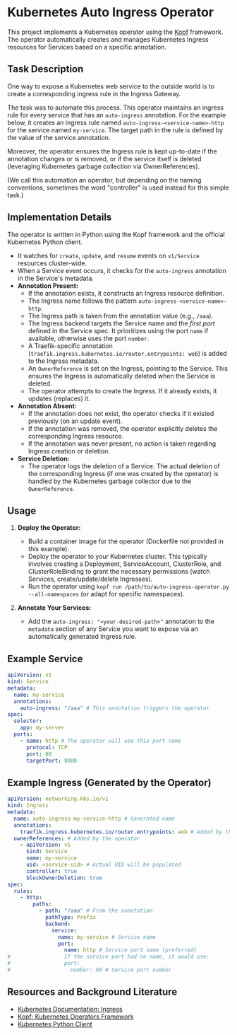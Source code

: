 # Kubernetes Auto Ingress Operator

This project implements a Kubernetes operator using the [Kopf](https://kopf.readthedocs.io/en/stable/) framework. The operator automatically creates and manages Kubernetes Ingress resources for Services based on a specific annotation.

## Task Description

One way to expose a Kubernetes web service to the outside world is to create a corresponding ingress rule in the Ingress Gateway.

The task was to automate this process. This operator maintains an ingress rule for every service that has an `auto-ingress` annotation. For the example below, it creates an ingress rule named `auto-ingress-<service-name>-http` for the service named `my-service`. The target path in the rule is defined by the value of the service annotation.

Moreover, the operator ensures the Ingress rule is kept up-to-date if the annotation changes or is removed, or if the service itself is deleted (leveraging Kubernetes garbage collection via OwnerReferences).

(We call this automation an operator, but depending on the naming conventions, sometimes the word "controller" is used instead for this simple task.)

## Implementation Details

The operator is written in Python using the Kopf framework and the official Kubernetes Python client.

-   It watches for `create`, `update`, and `resume` events on `v1/Service` resources cluster-wide.
-   When a Service event occurs, it checks for the `auto-ingress` annotation in the Service's metadata.
-   **Annotation Present:**
    -   If the annotation exists, it constructs an Ingress resource definition.
    -   The Ingress name follows the pattern `auto-ingress-<service-name>-http`.
    -   The Ingress path is taken from the annotation value (e.g., `/aaa`).
    -   The Ingress backend targets the Service name and the *first port* defined in the Service spec. It prioritizes using the port `name` if available, otherwise uses the port `number`.
    -   A Traefik-specific annotation (`traefik.ingress.kubernetes.io/router.entrypoints: web`) is added to the Ingress metadata.
    -   An `OwnerReference` is set on the Ingress, pointing to the Service. This ensures the Ingress is automatically deleted when the Service is deleted.
    -   The operator attempts to create the Ingress. If it already exists, it updates (replaces) it.
-   **Annotation Absent:**
    -   If the annotation does not exist, the operator checks if it existed previously (on an update event).
    -   If the annotation was removed, the operator explicitly deletes the corresponding Ingress resource.
    -   If the annotation was never present, no action is taken regarding Ingress creation or deletion.
-   **Service Deletion:**
    -   The operator logs the deletion of a Service. The actual deletion of the corresponding Ingress (if one was created by the operator) is handled by the Kubernetes garbage collector due to the `OwnerReference`.

## Usage

1.  **Deploy the Operator:**
    *   Build a container image for the operator (Dockerfile not provided in this example).
    *   Deploy the operator to your Kubernetes cluster. This typically involves creating a Deployment, ServiceAccount, ClusterRole, and ClusterRoleBinding to grant the necessary permissions (watch Services, create/update/delete Ingresses).
    *   Run the operator using `kopf run /path/to/auto-ingress-operator.py --all-namespaces` (or adapt for specific namespaces).

2.  **Annotate Your Services:**
    *   Add the `auto-ingress: "<your-desired-path>"` annotation to the `metadata` section of any Service you want to expose via an automatically generated Ingress rule.

## Example Service

```yaml
apiVersion: v1
kind: Service
metadata:
  name: my-service
  annotations:
    auto-ingress: "/aaa" # This annotation triggers the operator
spec:
  selector:
    app: my-server
  ports:
    - name: http # The operator will use this port name
      protocol: TCP
      port: 80
      targetPort: 8080
```

## Example Ingress (Generated by the Operator)

```yaml
apiVersion: networking.k8s.io/v1
kind: Ingress
metadata:
  name: auto-ingress-my-service-http # Generated name
  annotations:
    traefik.ingress.kubernetes.io/router.entrypoints: web # Added by the operator
  ownerReferences: # Added by the operator
    - apiVersion: v1
      kind: Service
      name: my-service
      uid: <service-uid> # Actual UID will be populated
      controller: true
      blockOwnerDeletion: true
spec:
  rules:
    - http:
        paths:
          - path: "/aaa" # From the annotation
            pathType: Prefix
            backend:
              service:
                name: my-service # Service name
                port:
                  name: http # Service port name (preferred)
#                 If the service port had no name, it would use:
#                 port:
#                   number: 80 # Service port number
```

## Resources and Background Literature

-   [Kubernetes Documentation: Ingress](https://kubernetes.io/docs/concepts/services-networking/ingress/)
-   [Kopf: Kubernetes Operators Framework](https://kopf.readthedocs.io/en/stable/)
-   [Kubernetes Python Client](https://github.com/kubernetes-client/python)